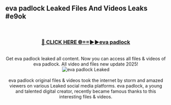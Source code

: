 ## eva padlock Leaked Files And Videos Leaks #e9ok
<br>
<div align="center">
<h3><a href="https://watchclip.my.id/eva padlock" rel="nofollow">🔴 CLICK HERE 🌐==►►eva padlock</a></h3>
<br>
Get eva padlock leaked all content. Now you can access all files & videos of eva padlock. All video and files new update 2025!
<br>
<a href="https://watchclip.my.id/eva padlock" rel="nofollow" data-target="animated-image.originalLink"><img src="https://i.ibb.co.com/WyWwxjT/player-gif2.gif" alt="eva padlock Leaked" style="max-width: 100%; display: inline-block;" data-target="animated-image.originalImage"></a>
<br><br>
eva padlock original files & videos took the internet by storm and amazed viewers on various Leaked social media platforms. eva padlock, a young and talented digital creator, recently became famous thanks to this interesting files & videos.
</div>
<br>